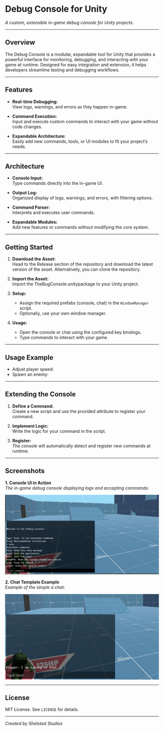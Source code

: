 # Debug Console for Unity

_A custom, extensible in-game debug console for Unity projects._

---

## Overview

The Debug Console is a modular, expandable tool for Unity that provides a powerful interface for monitoring, debugging, and interacting with your game at runtime. Designed for easy integration and extension, it helps developers streamline testing and debugging workflows.

---

## Features

- **Real-time Debugging:**  
  View logs, warnings, and errors as they happen in-game.

- **Command Execution:**  
  Input and execute custom commands to interact with your game without code changes.

- **Expandable Architecture:**  
  Easily add new commands, tools, or UI modules to fit your project’s needs.

---

## Architecture

- **Console Input:**  
  Type commands directly into the in-game UI.

- **Output Log:**  
  Organized display of logs, warnings, and errors, with filtering options.

- **Command Parser:**  
  Interprets and executes user commands.

- **Expandable Modules:**  
  Add new features or commands without modifying the core system.

---

## Getting Started

1. **Download the Asset:**  
   Head to the Release section of the repository and download the latest version of the asset. Alternatively, you can clone the repository.

2. **Import the Asset:**  
   Import the TheBugConsole.unitypackage to your Unity project.

3. **Setup:**  
   - Assign the required prefabs (console, chat) in the `WindowManager` script.
   - Optionally, use your own window manager.

4. **Usage:**  
   - Open the console or chat using the configured key bindings.
   - Type commands to interact with your game.

---

## Usage Example

- Adjust player speed:
- Spawn an enemy:

---

## Extending the Console

1. **Define a Command:**  
   Create a new script and use the provided attribute to register your command.

2. **Implement Logic:**  
   Write the logic for your command in the script.

3. **Register:**  
   The console will automatically detect and register new commands at runtime.

---

## Screenshots

**1. Console UI in Action**  
_The in-game debug console displaying logs and accepting commands:_

![Console UI](TheBugConsole/Materials/screenshotConsole.png)

**2. Chat Template Example**  
_Example of the simple a chat:_

![Command Execution](TheBugConsole/Materials/screenshotChat.png)

---

## License

MIT License. See `LICENSE` for details.

---

_Created by Shelstad Studios_